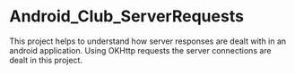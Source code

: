 # Android_Club_ServerRequests
This project helps to understand how server responses are dealt with in an android application. Using OKHttp requests the server connections are dealt in this project.

